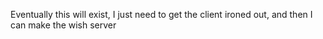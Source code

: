 Eventually this will exist, I just need to get the client ironed out, and then I
can make the wish server
